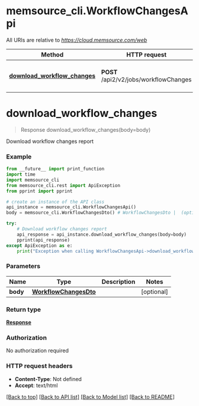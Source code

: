 # memsource_cli.WorkflowChangesApi

All URIs are relative to *https://cloud.memsource.com/web*

Method | HTTP request | Description
------------- | ------------- | -------------
[**download_workflow_changes**](WorkflowChangesApi.md#download_workflow_changes) | **POST** /api2/v2/jobs/workflowChanges | Download workflow changes report


# **download_workflow_changes**
> Response download_workflow_changes(body=body)

Download workflow changes report



### Example
```python
from __future__ import print_function
import time
import memsource_cli
from memsource_cli.rest import ApiException
from pprint import pprint

# create an instance of the API class
api_instance = memsource_cli.WorkflowChangesApi()
body = memsource_cli.WorkflowChangesDto() # WorkflowChangesDto |  (optional)

try:
    # Download workflow changes report
    api_response = api_instance.download_workflow_changes(body=body)
    pprint(api_response)
except ApiException as e:
    print("Exception when calling WorkflowChangesApi->download_workflow_changes: %s\n" % e)
```

### Parameters

Name | Type | Description  | Notes
------------- | ------------- | ------------- | -------------
 **body** | [**WorkflowChangesDto**](WorkflowChangesDto.md)|  | [optional] 

### Return type

[**Response**](Response.md)

### Authorization

No authorization required

### HTTP request headers

 - **Content-Type**: Not defined
 - **Accept**: text/html

[[Back to top]](#) [[Back to API list]](../README.md#documentation-for-api-endpoints) [[Back to Model list]](../README.md#documentation-for-models) [[Back to README]](../README.md)

